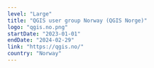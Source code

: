 ```yaml
---
level: "Large"
title: "QGIS user group Norway (QGIS Norge)"
logo: "qgis.no.png"
startDate: "2023-01-01"
endDate: "2024-02-29"
link: "https://qgis.no/"
country: "Norway"
---
```

